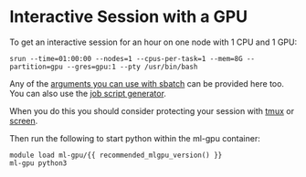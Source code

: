 # Interactive Session with a GPU

To get an interactive session for an hour on one node with 1 CPU and 1 GPU:


```
srun --time=01:00:00 --nodes=1 --cpus-per-task=1 --mem=8G --partition=gpu --gres=gpu:1 --pty /usr/bin/bash
```

Any of the [arguments you can use with sbatch](../job_scheduler/index.md) can be provided here too. You can also use the [job script generator](../job_scheduler/job_script_generator.md).

When you do this you should consider protecting your session with [tmux](../interactive_computing/tmux.md) or [screen](../interactive_computing/screen.md).

Then run the following to start python within the ml-gpu container:

```
module load ml-gpu/{{ recommended_mlgpu_version() }}
ml-gpu python3
```